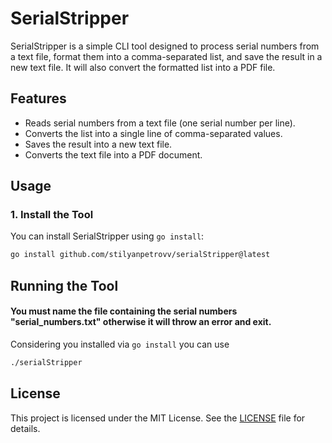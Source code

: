 # SerialStripper

SerialStripper is a simple CLI tool designed to process serial numbers from a text file, format them into a comma-separated list, and save the result in a new text file. It will also convert the formatted list into a PDF file.

## Features

- Reads serial numbers from a text file (one serial number per line).
- Converts the list into a single line of comma-separated values.
- Saves the result into a new text file.
- Converts the text file into a PDF document.

## Usage

### 1. Install the Tool

You can install SerialStripper using `go install`:

```bash
go install github.com/stilyanpetrovv/serialStripper@latest
```

## Running the Tool
#### You must name the file containing the serial numbers "serial_numbers.txt" otherwise it will throw an error and exit.
Considering you installed via `go install` you can use 
```bash
./serialStripper
```

## License

This project is licensed under the MIT License. See the [LICENSE](LICENSE.md) file for details.
